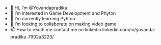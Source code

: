 - 👋 Hi, I’m @Yovandapradika
- 👀 I’m interested in Game Development and Phyton
- 🌱 I’m currently learning Pyhton
- 💞️ I’m looking to collaborate on making video game
- 📫 How to reach me contact me on linkedin linkedin.com/in/yovanda-pradika-7992a3223/

<!---
Yovandapradika/Yovandapradika is a ✨ special ✨ repository because its `README.md` (this file) appears on your GitHub profile.
You can click the Preview link to take a look at your changes.
--->
